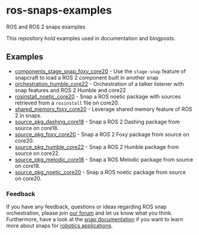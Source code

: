 # ros-snaps-examples
ROS and ROS 2 snaps examples

This repository hold examples used in documentation and blogposts.

## Examples

- [components_stage_snap_foxy_core20](./components_stage_snap_foxy_core20/README.md) - Use the `stage-snap` feature of snapcraft to load a ROS 2 component built in another snap
- [orchestration_humble_core22](./orchestration_humble_core22/README.md) - Orchestration of a talker listener with snap features and ROS 2 Humble and core22
- [rosinstall_noetic_core20](./rosinstall_noetic_core20/README.md) - Snap a ROS noetic package with sources retrieved from a `rosinstall` file on core20.
- [shared_memory_foxy_core20](./shared_memory_foxy_core20/README.md) - Leverage shared memory feature of ROS 2 in snaps.
- [source_pkg_dashing_core18](./source_pkg_dashing_core18/README.md) - Snap a ROS 2 Dashing package from source on core18.
- [source_pkg_foxy_core20](./source_pkg_foxy_core20/README.md) - Snap a ROS 2 Foxy package from source on core20.
- [source_pkg_humble_core22](./source_pkg_humble_core22/README.md) - Snap a ROS 2 Humble package from source on core22.
- [source_pkg_melodic_core18](./source_pkg_melodic_core18/README.md) - Snap a ROS Melodic package from source on core18.
- [source_pkg_noetic_core20](./source_pkg_noetic_core20/README.md) - Snap a ROS noetic package from source on core20.

### Feedback
If you have any feedback, questions or ideas regarding ROS snap orchestration, please join [our forum](https://forum.snapcraft.io/) and let us know what you think. Furthermore, have a look at the [snap documentation](https://snapcraft.io/docs/robotics) if you want to learn more about snaps for [robotics applications](https://ubuntu.com/robotics).
